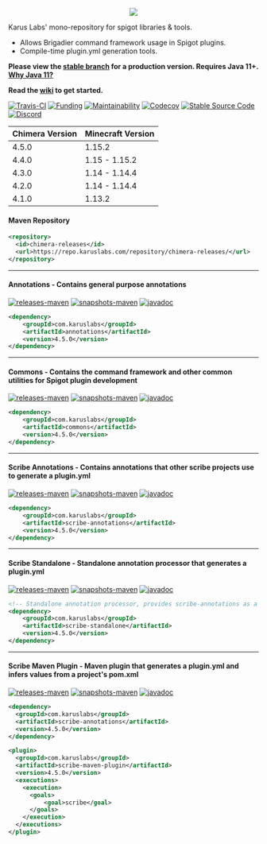 <p align = "center">
  <img src = "https://i.imgur.com/iHgSlXk.png">
</p>

Karus Labs' mono-repository for spigot libraries & tools. 
* Allows Brigadier command framework usage in Spigot plugins. 
* Compile-time plugin.yml generation tools.

**Please view the [stable branch](https://github.com/Pante/Chimera/tree/stable) for a production version. Requires Java 11+. [Why Java 11?](https://github.com/Pante/Chimera/wiki/faq#why-does-the-project-require-java-11-and-above)**

**Read the [wiki](https://github.com/Pante/Chimera/wiki) to get started.**

[![Travis-CI](https://img.shields.io/travis/pante/chimera/master?logo=travis)](https://travis-ci.com/Pante/Chimera)
[![Funding](https://img.shields.io/badge/%F0%9F%A4%8D%20-sponsorship-ff69b4?style=flat-square)](https://github.com/sponsors/Pante)
[![Maintainability](https://api.codeclimate.com/v1/badges/d03deef9f37d3d90636d/maintainability)](https://codeclimate.com/github/Pante/Karus-Commons/maintainability)
[![Codecov](https://codecov.io/gh/Pante/Chimera/branch/master/graph/badge.svg)](https://codecov.io/gh/Pante/Chimera)
[![Stable Source Code](https://img.shields.io/badge/stable-branch-blue.svg)](https://github.com/Pante/Chimera/tree/stable)
[![Discord](https://img.shields.io/discord/140273735772012544.svg?style=flat-square)](https://discord.gg/uE4C9NQ)

| Chimera Version | Minecraft Version |
|-----------------|-------------------|
| 4.5.0           | 1.15.2            |
| 4.4.0           | 1.15 - 1.15.2     |
| 4.3.0           | 1.14 - 1.14.4     |
| 4.2.0           | 1.14 - 1.14.4     |
| 4.1.0           | 1.13.2            |

#### Maven Repository
```XML
<repository>
  <id>chimera-releases</id>
  <url>https://repo.karuslabs.com/repository/chimera-releases/</url>
</repository>
```

***
#### Annotations - Contains general purpose annotations
[![releases-maven](https://img.shields.io/maven-metadata/v/https/repo.karuslabs.com/repository/chimera-releases/com/karuslabs/chimera/maven-metadata.xml.svg)](https://repo.karuslabs.com/service/rest/repository/browse/chimera-releases/com/karuslabs/annotations/)
[![snapshots-maven](https://img.shields.io/maven-metadata/v/https/repo.karuslabs.com/repository/chimera-snapshots/com/karuslabs/chimera/maven-metadata.xml.svg)](https://repo.karuslabs.com/service/rest/repository/browse/chimera-snapshots/com/karuslabs/annotations/)
[![javadoc](https://img.shields.io/badge/javadoc-4.5.0-brightgreen.svg)](https://repo.karuslabs.com/repository/chimera/4.5.0/annotations/apidocs/index.html)
```XML
<dependency>
    <groupId>com.karuslabs</groupId>
    <artifactId>annotations</artifactId>
    <version>4.5.0</version>
</dependency>
```

***
#### Commons - Contains the command framework and other common utilities for Spigot plugin development
[![releases-maven](https://img.shields.io/maven-metadata/v/https/repo.karuslabs.com/repository/chimera-releases/com/karuslabs/chimera/maven-metadata.xml.svg)](https://repo.karuslabs.com/service/rest/repository/browse/chimera-releases/com/karuslabs/commons)
[![snapshots-maven](https://img.shields.io/maven-metadata/v/https/repo.karuslabs.com/repository/chimera-snapshots/com/karuslabs/chimera/maven-metadata.xml.svg)](https://repo.karuslabs.com/service/rest/repository/browse/chimera-snapshots/com/karuslabs/commons)
[![javadoc](https://img.shields.io/badge/javadoc-4.5.0-brightgreen.svg)](https://repo.karuslabs.com/repository/chimera/4.5.0/commons/apidocs/index.html)
```XML
<dependency>
    <groupId>com.karuslabs</groupId>
    <artifactId>commons</artifactId>
    <version>4.5.0</version>
</dependency>
```

***
#### Scribe Annotations - Contains annotations that other scribe projects use to generate a plugin.yml
[![releases-maven](https://img.shields.io/maven-metadata/v/https/repo.karuslabs.com/repository/chimera-releases/com/karuslabs/scribe-annotations/maven-metadata.xml.svg)](https://repo.karuslabs.com/service/rest/repository/browse/chimera-releases/com/karuslabs/scribe-annotations)
[![snapshots-maven](https://img.shields.io/maven-metadata/v/https/repo.karuslabs.com/repository/chimera-snapshots/com/karuslabs/scribe-annotations/maven-metadata.xml.svg)](https://repo.karuslabs.com/service/rest/repository/browse/chimera-snapshots/com/karuslabs/scribe-annotations)
[![javadoc](https://img.shields.io/badge/javadoc-4.5.0-brightgreen.svg)](https://repo.karuslabs.com/repository/chimera/4.5.0/scribe/scribe-annotations/apidocs/index.html)

```XML
<dependency>
    <groupId>com.karuslabs</groupId>
    <artifactId>scribe-annotations</artifactId>
    <version>4.5.0</version>
</dependency>
```

***
#### Scribe Standalone - Standalone annotation processor that generates a plugin.yml
[![releases-maven](https://img.shields.io/maven-metadata/v/https/repo.karuslabs.com/repository/chimera-releases/com/karuslabs/scribe-standalone/maven-metadata.xml.svg)](https://repo.karuslabs.com/service/rest/repository/browse/chimera-releases/com/karuslabs/scribe-standalone)
[![snapshots-maven](https://img.shields.io/maven-metadata/v/https/repo.karuslabs.com/repository/chimera-snapshots/com/karuslabs/scribe-standalone/maven-metadata.xml.svg)](https://repo.karuslabs.com/service/rest/repository/browse/chimera-snapshots/com/karuslabs/scribe-standalone)
[![javadoc](https://img.shields.io/badge/javadoc-4.5.0-brightgreen.svg)](https://repo.karuslabs.com/repository/chimera/4.5.0/scribe/scribe-standalone/apidocs/index.html)
```XML
<!-- Standalone annotation processor, provides scribe-annotations as a transitive dependency -->
<dependency>
    <groupId>com.karuslabs</groupId>
    <artifactId>scribe-standalone</artifactId>
    <version>4.5.0</version>
</dependency>
```

***
#### Scribe Maven Plugin - Maven plugin that generates a plugin.yml and infers values from a project's pom.xml
[![releases-maven](https://img.shields.io/maven-metadata/v/https/repo.karuslabs.com/repository/chimera-releases/com/karuslabs/scribe-maven-plugin/maven-metadata.xml.svg)](https://repo.karuslabs.com/service/rest/repository/browse/chimera-releases/com/karuslabs/scribe-maven-plugin)
[![snapshots-maven](https://img.shields.io/maven-metadata/v/https/repo.karuslabs.com/repository/chimera-snapshots/com/karuslabs/scribe-maven-plugin/maven-metadata.xml.svg)](https://repo.karuslabs.com/service/rest/repository/browse/chimera-snapshots/com/karuslabs/scribe-maven-plugin)
[![javadoc](https://img.shields.io/badge/javadoc-4.5.0-brightgreen.svg)](https://repo.karuslabs.com/repository/chimera/4.5.0/scribe/scribe-maven-plugin/apidocs/index.html)
```XML
<dependency>
  <groupId>com.karuslabs</groupId>
  <artifactId>scribe-annotations</artifactId>
  <version>4.5.0</version>
</dependency>

<plugin>
  <groupId>com.karuslabs</groupId>
  <artifactId>scribe-maven-plugin</artifactId>
  <version>4.5.0</version>
  <executions>
    <execution>
      <goals>
          <goal>scribe</goal>
      </goals>
    </execution>
  </executions>
</plugin>
```
